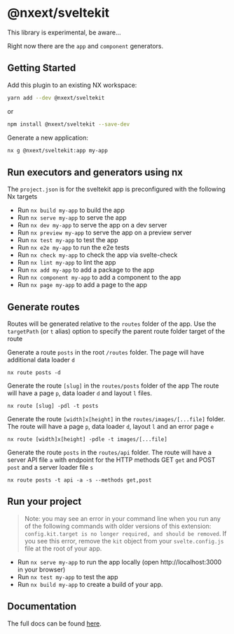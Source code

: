# @nxext/sveltekit

This library is experimental, be aware...

Right now there are the `app` and `component` generators.

## Getting Started

Add this plugin to an existing NX workspace:

```bash
yarn add --dev @nxext/sveltekit
```

or

```bash
npm install @nxext/sveltekit --save-dev
```

Generate a new application:

```bash
nx g @nxext/sveltekit:app my-app
```

## Run executors and generators using nx

The `project.json` is for the sveltekit app is preconfigured with the following Nx targets

- Run `nx build my-app` to build the app
- Run `nx serve my-app` to serve the app
- Run `nx dev my-app` to serve the app on a dev server
- Run `nx preview my-app` to serve the app on a preview server
- Run `nx test my-app` to test the app
- Run `nx e2e my-app` to run the e2e tests
- Run `nx check my-app` to check the app via svelte-check
- Run `nx lint my-app` to lint the app
- Run `nx add my-app` to add a package to the app
- Run `nx component my-app` to add a component to the app
- Run `nx page my-app` to add a page to the app

## Generate routes

Routes will be generated relative to the `routes` folder of the app.
Use the `targetPath` (or `t` alias) option to specify the parent route folder target of the route

Generate a route `posts` in the root `/routes` folder.
The page will have additional data loader `d`

```
nx route posts -d
```

Generate the route `[slug]` in the `routes/posts` folder of the app
The route will have a page `p`, data loader `d` and layout `l` files.

```
nx route [slug] -pdl -t posts
```

Generate the route `[width]x[height]` in the `routes/images/[...file]` folder.
The route will have a page `p`, data loader `d`, layout `l` and an error page `e`

```
nx route [width]x[height] -pdle -t images/[...file]
```

Generate the route `posts` in the `routes/api` folder.
The route will have a server API file `a` with endpoint for the HTTP methods GET `get` and POST `post` and a server loader file `s`

```
nx route posts -t api -a -s --methods get,post
```

## Run your project

> Note: you may see an error in your command line when you run any of the following commands with older versions of this extension: `config.kit.target is no longer required, and should be removed`. If you see this error, remove the `kit` object from your `svelte.config.js` file at the root of your app.

- Run `nx serve my-app` to run the app locally (open http://localhost:3000 in your browser)
- Run `nx test my-app` to test the app
- Run `nx build my-app` to create a build of your app.

## Documentation

The full docs can be found [here](https://nxext.dev/docs/sveltekit/overview).
